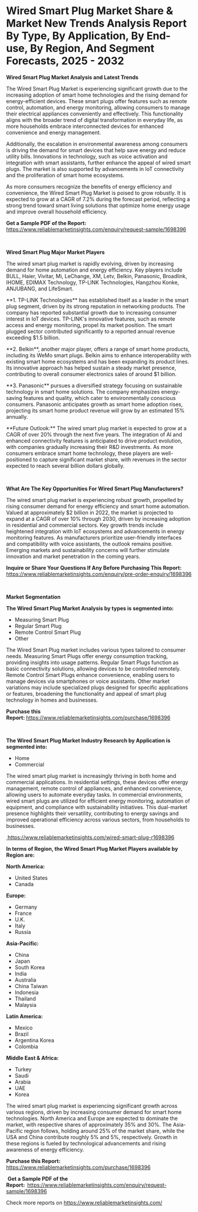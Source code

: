 <p><h1>Wired Smart Plug Market Share & Market New Trends Analysis Report By Type, By Application, By End-use, By Region, And Segment Forecasts, 2025 - 2032</h1></p><p><strong>Wired Smart Plug Market Analysis and Latest Trends</strong></p>
<p><p>The Wired Smart Plug Market is experiencing significant growth due to the increasing adoption of smart home technologies and the rising demand for energy-efficient devices. These smart plugs offer features such as remote control, automation, and energy monitoring, allowing consumers to manage their electrical appliances conveniently and effectively. This functionality aligns with the broader trend of digital transformation in everyday life, as more households embrace interconnected devices for enhanced convenience and energy management.</p><p>Additionally, the escalation in environmental awareness among consumers is driving the demand for smart devices that help save energy and reduce utility bills. Innovations in technology, such as voice activation and integration with smart assistants, further enhance the appeal of wired smart plugs. The market is also supported by advancements in IoT connectivity and the proliferation of smart home ecosystems.</p><p>As more consumers recognize the benefits of energy efficiency and convenience, the Wired Smart Plug Market is poised to grow robustly. It is expected to grow at a CAGR of 7.2% during the forecast period, reflecting a strong trend toward smart living solutions that optimize home energy usage and improve overall household efficiency.</p></p>
<p><strong>Get a Sample PDF of the Report:&nbsp;</strong> <a href="https://www.reliablemarketinsights.com/enquiry/request-sample/1698396?utm_campaign=3517&utm_medium=2&utm_source=Github&utm_content=ia&utm_term=05042025&utm_id=wired-smart-plug">https://www.reliablemarketinsights.com/enquiry/request-sample/1698396</a></p>
<p>&nbsp;</p>
<p><strong>Wired Smart Plug Major Market Players</strong></p>
<p><p>The wired smart plug market is rapidly evolving, driven by increasing demand for home automation and energy efficiency. Key players include BULL, Haier, Vivitar, Mi, LeChange, XM, Letv, Belkin, Panasonic, Broadlink, IHOME, EDIMAX Technology, TP-LINK Technologies, Hangzhou Konke, ANJUBANG, and LifeSmart. </p><p>**1. TP-LINK Technologies** has established itself as a leader in the smart plug segment, driven by its strong reputation in networking products. The company has reported substantial growth due to increasing consumer interest in IoT devices. TP-LINK's innovative features, such as remote access and energy monitoring, propel its market position. The smart plugged sector contributed significantly to a reported annual revenue exceeding $1.5 billion.</p><p>**2. Belkin**, another major player, offers a range of smart home products, including its WeMo smart plugs. Belkin aims to enhance interoperability with existing smart home ecosystems and has been expanding its product lines. Its innovative approach has helped sustain a steady market presence, contributing to overall consumer electronics sales of around $1 billion.</p><p>**3. Panasonic** pursues a diversified strategy focusing on sustainable technology in smart home solutions. The company emphasizes energy-saving features and quality, which cater to environmentally conscious consumers. Panasonic anticipates growth as smart home adoption rises, projecting its smart home product revenue will grow by an estimated 15% annually.</p><p>**Future Outlook:** The wired smart plug market is expected to grow at a CAGR of over 20% through the next five years. The integration of AI and enhanced connectivity features is anticipated to drive product evolution, with companies gradually increasing their R&D investments. As more consumers embrace smart home technology, these players are well-positioned to capture significant market share, with revenues in the sector expected to reach several billion dollars globally.</p></p>
<p>&nbsp;</p>
<p><strong>What Are The Key Opportunities For Wired Smart Plug Manufacturers?</strong></p>
<p><p>The wired smart plug market is experiencing robust growth, propelled by rising consumer demand for energy efficiency and smart home automation. Valued at approximately $2 billion in 2022, the market is projected to expand at a CAGR of over 10% through 2030, driven by increasing adoption in residential and commercial sectors. Key growth trends include heightened integration with IoT ecosystems and advancements in energy monitoring features. As manufacturers prioritize user-friendly interfaces and compatibility with voice assistants, the outlook remains positive. Emerging markets and sustainability concerns will further stimulate innovation and market penetration in the coming years.</p></p>
<p><strong>Inquire or Share Your Questions If Any Before Purchasing This Report:</strong> <a href="https://www.reliablemarketinsights.com/enquiry/pre-order-enquiry/1698396?utm_campaign=3517&utm_medium=2&utm_source=Github&utm_content=ia&utm_term=05042025&utm_id=wired-smart-plug">https://www.reliablemarketinsights.com/enquiry/pre-order-enquiry/1698396</a></p>
<p>&nbsp;</p>
<p><strong>Market Segmentation</strong></p>
<p><strong>The Wired Smart Plug Market Analysis by types is segmented into:</strong></p>
<p><ul><li>Measuring Smart Plug</li><li>Regular Smart Plug</li><li>Remote Control Smart Plug</li><li>Other</li></ul></p>
<p><p>The Wired Smart Plug market includes various types tailored to consumer needs. Measuring Smart Plugs offer energy consumption tracking, providing insights into usage patterns. Regular Smart Plugs function as basic connectivity solutions, allowing devices to be controlled remotely. Remote Control Smart Plugs enhance convenience, enabling users to manage devices via smartphones or voice assistants. Other market variations may include specialized plugs designed for specific applications or features, broadening the functionality and appeal of smart plug technology in homes and businesses.</p></p>
<p><strong>Purchase this Report:&nbsp;</strong><a href="https://www.reliablemarketinsights.com/purchase/1698396?utm_campaign=3517&utm_medium=2&utm_source=Github&utm_content=ia&utm_term=05042025&utm_id=wired-smart-plug">https://www.reliablemarketinsights.com/purchase/1698396</a></p>
<p>&nbsp;</p>
<p><strong>The Wired Smart Plug Market Industry Research by Application is segmented into:</strong></p>
<p><ul><li>Home</li><li>Commercial</li></ul></p>
<p><p>The wired smart plug market is increasingly thriving in both home and commercial applications. In residential settings, these devices offer energy management, remote control of appliances, and enhanced convenience, allowing users to automate everyday tasks. In commercial environments, wired smart plugs are utilized for efficient energy monitoring, automation of equipment, and compliance with sustainability initiatives. This dual-market presence highlights their versatility, contributing to energy savings and improved operational efficiency across various sectors, from households to businesses.</p></p>
<p><a href="https://www.reliablemarketinsights.com/wired-smart-plug-r1698396?utm_campaign=3517&utm_medium=2&utm_source=Github&utm_content=ia&utm_term=05042025&utm_id=wired-smart-plug">&nbsp;https://www.reliablemarketinsights.com/wired-smart-plug-r1698396</a></p>
<p><strong>In terms of Region, the Wired Smart Plug Market Players available by Region are:</strong></p>
<p>
    <p> <strong> North America: </strong>
        <ul>
            <li>United States</li>
            <li>Canada</li>
        </ul>
        </p> 
    <p> <strong> Europe: </strong>
        <ul>
            <li>Germany</li>
            <li>France</li>
            <li>U.K.</li>
            <li>Italy</li>
            <li>Russia</li>
        </ul>
        </p> 
    <p> <strong> Asia-Pacific: </strong>
        <ul>
            <li>China</li>
            <li>Japan</li>
            <li>South Korea</li>
            <li>India</li>
            <li>Australia</li>
            <li>China Taiwan</li>
            <li>Indonesia</li>
            <li>Thailand</li>
            <li>Malaysia</li>
        </ul>
        </p> 
    <p> <strong> Latin America: </strong>
        <ul>
            <li>Mexico</li>
            <li>Brazil</li>
            <li>Argentina Korea</li>
            <li>Colombia</li>
        </ul>
        </p> 
    <p> <strong> Middle East & Africa: </strong>
        <ul>
            <li>Turkey</li>
            <li>Saudi</li>
            <li>Arabia</li>
            <li>UAE</li>
            <li>Korea</li>
        </ul>
    </p>
    </p>
<p><p>The wired smart plug market is experiencing significant growth across various regions, driven by increasing consumer demand for smart home technologies. North America and Europe are expected to dominate the market, with respective shares of approximately 35% and 30%. The Asia-Pacific region follows, holding around 25% of the market share, while the USA and China contribute roughly 5% and 5%, respectively. Growth in these regions is fueled by technological advancements and rising awareness of energy efficiency.</p></p>
<p><strong>Purchase this Report: </strong><a href="https://www.reliablemarketinsights.com/purchase/1698396?utm_campaign=3517&utm_medium=2&utm_source=Github&utm_content=ia&utm_term=05042025&utm_id=wired-smart-plug">https://www.reliablemarketinsights.com/purchase/1698396</a></p>
<p>&nbsp;<strong>Get a Sample PDF of the Report:&nbsp;&nbsp;</strong><a href="https://www.reliablemarketinsights.com/enquiry/request-sample/1698396?utm_campaign=3517&utm_medium=2&utm_source=Github&utm_content=ia&utm_term=05042025&utm_id=wired-smart-plug">https://www.reliablemarketinsights.com/enquiry/request-sample/1698396</a></p>
<p><strong></strong></p>
<p>Check more reports on <a href="https://www.reliablemarketinsights.com/?utm_campaign=3517&utm_medium=2&utm_source=Github&utm_content=ia&utm_term=05042025&utm_id=wired-smart-plug">https://www.reliablemarketinsights.com/</a></p>